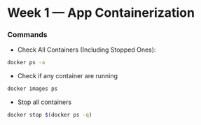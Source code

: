 # Week 1 — App Containerization

### Commands

 - Check All Containers (Including Stopped Ones):
```bash
docker ps -a
```

- Check if any container are running
```bash
docker images ps
```

- Stop all containers
```bash
docker stop $(docker ps -q)
```